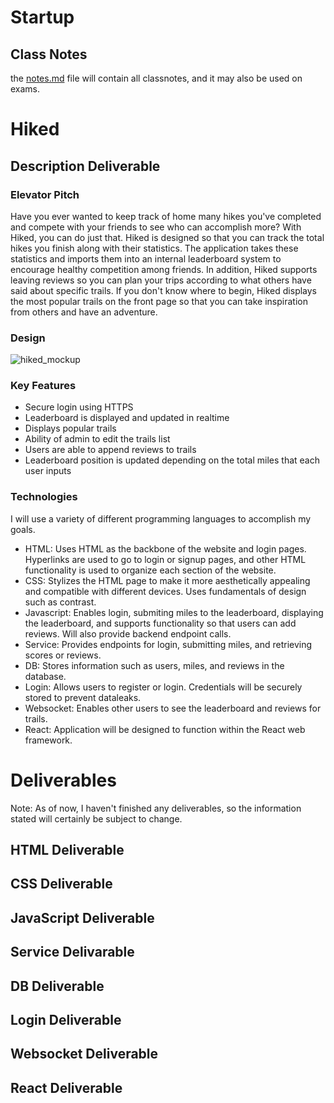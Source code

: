 # Startup
## Class Notes
the [notes.md](https://github.com/kristian-green-byu/startup/blob/main/notes.md) file will contain all classnotes, and it may also be used on exams.
# Hiked
## Description Deliverable
### Elevator Pitch
Have you ever wanted to keep track of home many hikes you've completed and compete with your friends to see who can accomplish more? With Hiked, you can do just that. Hiked is designed so that you can track the total hikes you finish along with their statistics. The application takes these statistics and imports them into an internal leaderboard system to encourage healthy competition among friends. In addition, Hiked supports leaving reviews so you can plan your trips according to what others have said about specific trails. If you don't know where to begin, Hiked displays the most popular trails on the front page so that you can take inspiration from others and have an adventure.

### Design
![hiked_mockup](https://github.com/kristian-green-byu/startup/assets/144286975/3aaaec5f-1faa-4d99-a70d-565b261fc932)

### Key Features
- Secure login using HTTPS
- Leaderboard is displayed and updated in realtime
- Displays popular trails
- Ability of admin to edit the trails list
- Users are able to append reviews to trails
- Leaderboard position is updated depending on the total miles that each user inputs

### Technologies
I will use a variety of different programming languages to accomplish my goals.
- HTML: Uses HTML as the backbone of the website and login pages. Hyperlinks are used to go to login or signup pages, and other HTML functionality is used to organize each section of the website.
- CSS: Stylizes the HTML page to make it more aesthetically appealing and compatible with different devices. Uses fundamentals of design such as contrast.
- Javascript: Enables login, submiting miles to the leaderboard, displaying the leaderboard, and supports functionality so that users can add reviews. Will also provide backend endpoint calls. 
- Service: Provides endpoints for login, submitting miles, and retrieving scores or reviews.
- DB: Stores information such as users, miles, and reviews in the database.
- Login: Allows users to register or login. Credentials will be securely stored to prevent dataleaks.
- Websocket: Enables other users to see the leaderboard and reviews for trails.
- React: Application will be designed to function within the React web framework.

# Deliverables
Note: As of now, I haven't finished any deliverables, so the information stated will certainly be subject to change.

## HTML Deliverable

## CSS Deliverable

## JavaScript Deliverable

## Service Delivarable

## DB Deliverable

## Login Deliverable

## Websocket Deliverable

## React Deliverable
